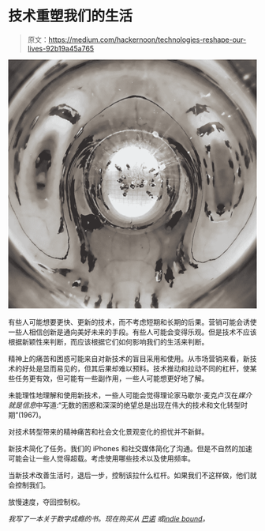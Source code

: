 # 技术重塑我们的生活

> 原文：<https://medium.com/hackernoon/technologies-reshape-our-lives-92b19a45a765>

![](img/7d54eaf6302c0407f62899aaae677351.png)

有些人可能想要更快、更新的技术，而不考虑短期和长期的后果。营销可能会诱使一些人相信创新是通向美好未来的手段。有些人可能会变得乐观。但是技术不应该根据新颖性来判断，而应该根据它们如何影响我们的生活来判断。

精神上的痛苦和困惑可能来自对新技术的盲目采用和使用。从市场营销来看，新技术的好处是显而易见的，但其后果却难以预料。技术推动和拉动不同的杠杆，使某些任务更有效，但可能有一些副作用，一些人可能想更好地了解。

未能理性地理解和使用新技术，一些人可能会觉得理论家马歇尔·麦克卢汉在*媒介就是信息*中写道:“无数的困惑和深深的绝望总是出现在伟大的技术和文化转型时期”(1967)。

对技术转型带来的精神痛苦和社会文化景观变化的担忧并不新鲜。

新技术简化了任务。我们的 iPhones 和社交媒体简化了沟通。但是不自然的加速可能会让一些人觉得超载。考虑使用哪些技术以及使用频率。

当新技术改善生活时，退后一步，控制该拉什么杠杆。如果我们不这样做，他们就会控制我们。

放慢速度，夺回控制权。

*我写了一本关于数字成瘾的书。现在购买从* [*巴诺*](https://www.barnesandnoble.com/w/trapped-in-the-web-an-turner/1129986845) *或*[*indie bound*](https://www.indiebound.org/book/9781732182196)*。*
